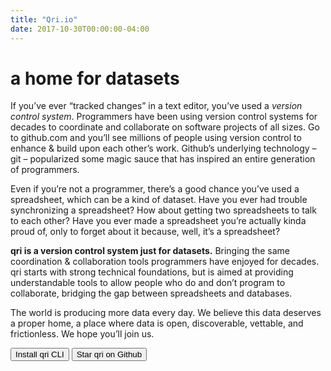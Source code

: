 ```yaml
---
title: "Qri.io"
date: 2017-10-30T00:00:00-04:00
---
```


<div id="header"></div>

# a home for datasets
If you’ve ever “tracked changes” in a text editor, you’ve used a *version control system*. Programmers have been using version control systems for decades to coordinate and collaborate on software projects of all sizes. Go to github.com and you’ll see millions of people using version control to enhance & build upon each other’s work. Github’s underlying technology – git – popularized some magic sauce that has inspired an entire generation of programmers.

Even if you’re not a programmer, there’s a good chance you’ve used a spreadsheet, which can be a kind of dataset. Have you ever had trouble synchronizing a spreadsheet? How about getting two spreadsheets to talk to each other? Have you ever made a spreadsheet you’re actually kinda proud of, only to forget about it because, well, it’s a spreadsheet?

**qri is a version control system just for datasets.** Bringing the same coordination & collaboration tools programmers have enjoyed for decades. qri starts with strong technical foundations, but is aimed at providing understandable tools to allow people who do and don’t program to collaborate, bridging the gap between spreadsheets and databases.

​The world is producing more data every day. We believe this data deserves a proper home, a place where data is open, discoverable, vettable, and frictionless. We hope you’ll join us.

<a href="https://github.com/qri-io/qri/releases"><button class="btn btn-primary">Install qri CLI</button></a>
<a href="https://github.com/qri-io/qri"><button class="btn btn-primary">Star qri on Github</button></a>
